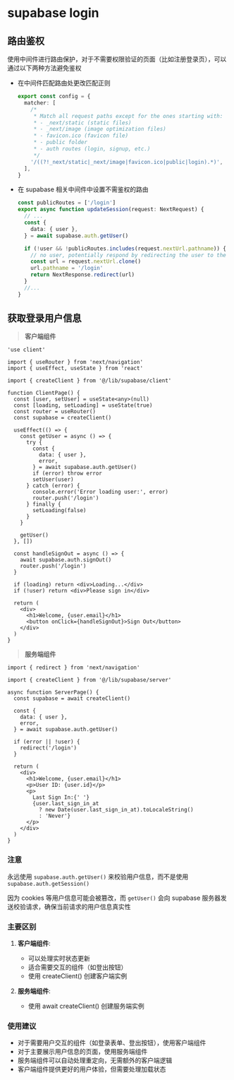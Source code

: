 # supabase login

## 路由鉴权

使用中间件进行路由保护，对于不需要权限验证的页面（比如注册登录页），可以通过以下两种方法避免鉴权

- 在中间件匹配路由处更改匹配正则
  ```ts
  export const config = {
    matcher: [
      /*
       * Match all request paths except for the ones starting with:
       * - _next/static (static files)
       * - _next/image (image optimization files)
       * - favicon.ico (favicon file)
       * - public folder
       * - auth routes (login, signup, etc.)
       */
      '/((?!_next/static|_next/image|favicon.ico|public|login).*)',
    ],
  }
  ```
- 在 supabase 相关中间件中设置不需鉴权的路由

  ```ts
  const publicRoutes = ['/login']
  export async function updateSession(request: NextRequest) {
    // ...
    const {
      data: { user },
    } = await supabase.auth.getUser()

    if (!user && !publicRoutes.includes(request.nextUrl.pathname)) {
      // no user, potentially respond by redirecting the user to the login page
      const url = request.nextUrl.clone()
      url.pathname = '/login'
      return NextResponse.redirect(url)
    }
    //...
  }
  ```

## 获取登录用户信息

> **客户端组件**

```tsx
'use client'

import { useRouter } from 'next/navigation'
import { useEffect, useState } from 'react'

import { createClient } from '@/lib/supabase/client'

function ClientPage() {
  const [user, setUser] = useState<any>(null)
  const [loading, setLoading] = useState(true)
  const router = useRouter()
  const supabase = createClient()

  useEffect(() => {
    const getUser = async () => {
      try {
        const {
          data: { user },
          error,
        } = await supabase.auth.getUser()
        if (error) throw error
        setUser(user)
      } catch (error) {
        console.error('Error loading user:', error)
        router.push('/login')
      } finally {
        setLoading(false)
      }
    }

    getUser()
  }, [])

  const handleSignOut = async () => {
    await supabase.auth.signOut()
    router.push('/login')
  }

  if (loading) return <div>Loading...</div>
  if (!user) return <div>Please sign in</div>

  return (
    <div>
      <h1>Welcome, {user.email}</h1>
      <button onClick={handleSignOut}>Sign Out</button>
    </div>
  )
}
```

> **服务端组件**

```tsx
import { redirect } from 'next/navigation'

import { createClient } from '@/lib/supabase/server'

async function ServerPage() {
  const supabase = await createClient()

  const {
    data: { user },
    error,
  } = await supabase.auth.getUser()

  if (error || !user) {
    redirect('/login')
  }

  return (
    <div>
      <h1>Welcome, {user.email}</h1>
      <p>User ID: {user.id}</p>
      <p>
        Last Sign In:{' '}
        {user.last_sign_in_at
          ? new Date(user.last_sign_in_at).toLocaleString()
          : 'Never'}
      </p>
    </div>
  )
}
```

### 注意

永远使用 `supabase.auth.getUser()` 来校验用户信息，而不是使用 `supabase.auth.getSession()`

因为 cookies 等用户信息可能会被篡改，而 `getUser()` 会向 supabase 服务器发送校验请求，确保当前请求的用户信息真实性

### 主要区别

1. **客户端组件**:

   - 可以处理实时状态更新
   - 适合需要交互的组件（如登出按钮）
   - 使用 createClient() 创建客户端实例

2. **服务端组件**:
   - 使用 await createClient() 创建服务端实例

### 使用建议

- 对于需要用户交互的组件（如登录表单、登出按钮），使用客户端组件
- 对于主要展示用户信息的页面，使用服务端组件
- 服务端组件可以自动处理重定向，无需额外的客户端逻辑
- 客户端组件提供更好的用户体验，但需要处理加载状态
